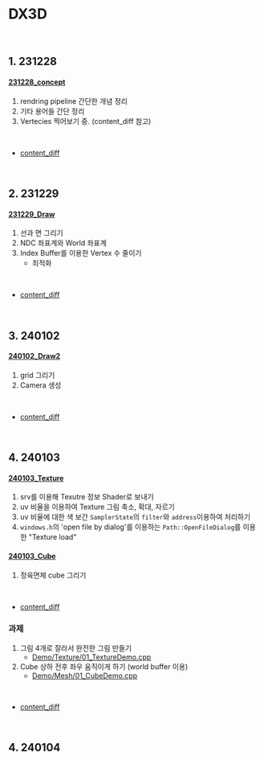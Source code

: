 # DX3D

<br>

## 1. 231228

#### [231228_concept](docu/231228_concept.md)

1. rendring pipeline 간단한 개념 정리
2. 기타 용어들 간단 정리
3. Vertecies 찍어보기 중. (content_diff 참고)
<br>

- [content_diff](https://github.com/VaVamVa/DX3D/commit/666f360970b153f77bf4441d536cf9d3c5185b2b)


<br>

## 2. 231229

#### [231229_Draw](docu/231229_Draw.md)

1. 선과 면 그리기
2. NDC 좌표계와 World 좌표계
3. Index Buffer를 이용한 Vertex 수 줄이기
    - 최적화
<br>

- [content_diff](https://github.com/VaVamVa/DX3D/commit/8c6f7a9fcd728711caabed01476bcf2a4c3256d5)

<br>


## 3. 240102

#### [240102_Draw2](docu/240102_Draw2.md)

1. grid 그리기
2. Camera 생성
<br>

- [content_diff](https://github.com/VaVamVa/DX3D/commit/c8b696304621a38546c341fd181ea44befd43bbe)

<br>


## 4. 240103

#### [240103_Texture](docu/240103_Texture.md)
1. srv를 이용해 Texutre 정보 Shader로 보내기
2. uv 비율을 이용하여 Texture 그림 축소, 확대, 자르기
3. uv 비율에 대한 색 보간 `SamplerState`의 `filter`와 `address`이용하여 처리하기
4. `windows.h`의 'open file by dialog'를 이용하는 `Path::OpenFileDialog`를 이용한 "Texture load"

#### [240103_Cube](docu/240103_Cube.md)
1. 정육면체 cube 그리기
<br>

- [content_diff](https://github.com/VaVamVa/DX3D/commit/3b9c800bc0d5f6a543ede0bd12986cc621ccc478)

### 과제
1. 그림 4개로 잘라서 완전한 그림 만들기
    - [Demo/Texture/01_TextureDemo.cpp](https://github.com/VaVamVa/DX3D/blob/main/lesson/DirectX11_3D_19/Game/Demo/Texture/01_TextureDemo.cpp)
2. Cube 상하 전후 좌우 움직이게 하기 (world buffer 이용)
    - [Demo/Mesh/01_CubeDemo.cpp](https://github.com/VaVamVa/DX3D/blob/main/lesson/DirectX11_3D_19/Game/Demo/Mesh/01_CubeDemo.cpp)
<br>

- [content_diff](https://github.com/VaVamVa/DX3D/commit/a68ead6679e67be69ec26eac6e3821416140dd83)

<br>


## 4. 240104
